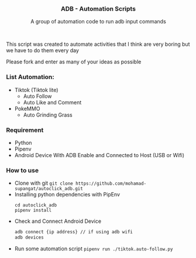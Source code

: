 <p align="center">
  <h3 align="center">ADB - Automation Scripts</h3>
  <p align="center">
      A group of automation code to run adb input commands
  </p>
</p>

<br>
<p>This script was created to automate activities that I think are very boring but we have to do them every day</p>
<p>Please fork and enter as many of your ideas as possible</p>


### List Automation:
- Tiktok (Tiktok lite)
  - Auto Follow
  - Auto Like and Comment
- PokeMMO
  - Auto Grinding Grass

### Requirement
- Python
- Pipenv
- Android Device With ADB Enable and Connected to Host (USB or Wifi)

### How to use
- Clone with git
  ```git clone https://github.com/mohamad-supangat/autoclick_adb.git```
- Installing python dependencies with PipEnv
  ```
  cd autoclick_adb
  pipenv install
  ```
- Check and Connect Android Device
  ```bash
  adb connect {ip address} // if using adb wifi
  adb devices
  ```
- Run some automation script
  ```pipenv run ./tiktok.auto-follow.py```
